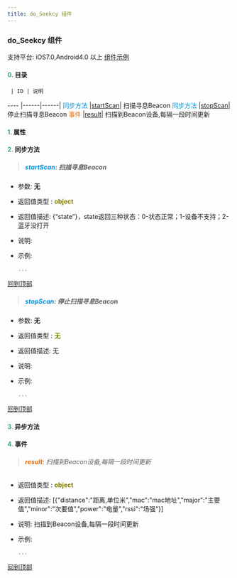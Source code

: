 ```yaml
---
title: do_Seekcy 组件
---
```


### do_Seekcy 组件

 支持平台: iOS7.0,Android4.0 以上
 [组件示例](https://github.com/do-api/docs-example/tree/master/source/view/do_Seekcy)
 

#### <font color ='#40A977'>**0.**</font> 目录

     | ID | 说明
---- |------|------|
<font color ='#0092db'>同步方法</font>  |[startScan](#startScan)| 扫描寻息Beacon
<font color ='#0092db'>同步方法</font>  |[stopScan](#stopScan)| 停止扫描寻息Beacon
<font color ='#e96900'>事件</font>  |[result](#result)| 扫描到Beacon设备,每隔一段时间更新

#### <font color ='#40A977'>**1.**</font> 属性

#### <font color ='#40A977'>**2.**</font> 同步方法

>##### <span id=startScan><font color ='#0092db'>**startScan**</font></span>: 扫描寻息Beacon

- 参数: **无**
- 返回值类型 : <font color ='#808000'>**object**</font>
- 返回值描述: {“state”}，state返回三种状态：0-状态正常；1-设备不支持；2-蓝牙没打开
- 说明: 
- 示例:

  ```javascript
  ...

  ```

[回到顶部](#top)

>##### <span id=stopScan><font color ='#0092db'>**stopScan**</font></span>: 停止扫描寻息Beacon

- 参数: **无**
- 返回值类型 : <font color ='#808000'>**无**</font>
- 返回值描述: 无
- 说明: 
- 示例:

  ```javascript
  ...

  ```

[回到顶部](#top)

#### <font color ='#40A977'>**3.**</font> 异步方法


#### <font color ='#40A977'>**4.**</font> 事件

>###### <span id=result><font color ='#e96900'>**result**</font></span>: 扫描到Beacon设备,每隔一段时间更新

- 返回值类型 : <font color ='#808000'>**object**</font>
- 返回值描述: [{"distance":"距离,单位米","mac":"mac地址","major":"主要值","minor":"次要值","power":"电量","rssi":"场强"}]
- 说明: 扫描到Beacon设备,每隔一段时间更新
- 示例:

  ```javascript
  ...

  ```

[回到顶部](#top)


